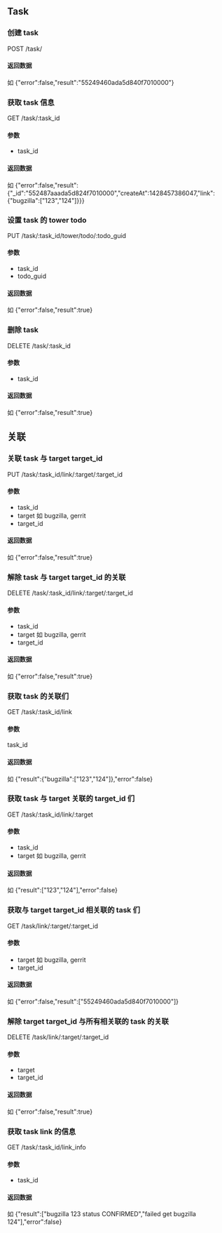<!--Meta
category:DTask
title:Task 接口
DO NOT Delete Meta Above -->

## Task

### 创建 task

POST /task/

#### 返回数据
如 {"error":false,"result":"55249460ada5d840f7010000"}


### 获取 task 信息

GET /task/:task_id

#### 参数
* task_id

#### 返回数据
如 {"error":false,"result":{"_id":"552487aaada5d824f7010000","createAt":1428457386047,"link":{"bugzilla":["123","124"]}}}


### 设置 task 的 tower todo
PUT /task/:task_id/tower/todo/:todo_guid

#### 参数
* task_id
* todo_guid

#### 返回数据
如 {"error":false,"result":true}



### 删除 task
DELETE /task/:task_id

#### 参数
* task_id

#### 返回数据
如  {"error":false,"result":true}


## 关联

### 关联 task 与 target target_id
PUT /task/:task_id/link/:target/:target_id

#### 参数

* task_id
* target 如 bugzilla, gerrit
* target_id

#### 返回数据
如 {"error":false,"result":true}

### 解除 task 与 target target_id 的关联

DELETE /task/:task_id/link/:target/:target_id

#### 参数

* task_id
* target 如 bugzilla, gerrit
* target_id

#### 返回数据
如 {"error":false,"result":true}



### 获取 task 的关联们

GET /task/:task_id/link

#### 参数
task_id

#### 返回数据
如 {"result":{"bugzilla":["123","124"]},"error":false}

### 获取 task 与 target 关联的 target_id 们

GET /task/:task_id/link/:target


#### 参数
* task_id
* target 如 bugzilla, gerrit

#### 返回数据
如 {"result":["123","124"],"error":false}

### 获取与 target target_id 相关联的 task 们
GET /task/link/:target/:target_id

#### 参数
* target 如 bugzilla, gerrit
* target_id

#### 返回数据
如 {"error":false,"result":["55249460ada5d840f7010000"]}

### 解除 target target_id 与所有相关联的 task 的关联 
DELETE /task/link/:target/:target_id

#### 参数
* target
* target_id

#### 返回数据
如  {"error":false,"result":true}

### 获取 task link 的信息
GET /task/:task_id/link_info

#### 参数
* task_id

#### 返回数据
如 {"result":["bugzilla 123 status CONFIRMED","failed get bugzilla 124"],"error":false}

